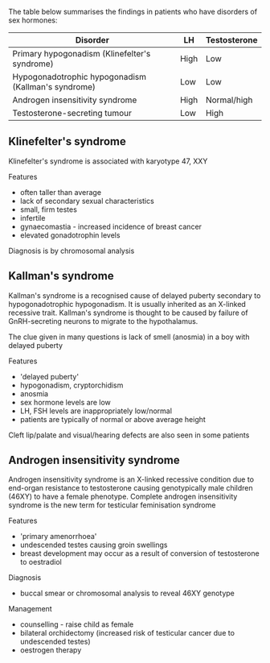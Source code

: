 The table below summarises the findings in patients who have disorders of sex hormones:  
  


| **Disorder** | **LH** | **Testosterone** |
| --- | --- | --- |
| Primary hypogonadism (Klinefelter's syndrome) | High | Low |
| Hypogonadotrophic hypogonadism (Kallman's syndrome) | Low | Low |
| Androgen insensitivity syndrome | High | Normal/high |
| Testosterone\-secreting tumour | Low | High |

  
Klinefelter's syndrome
----------------------

  
Klinefelter's syndrome is associated with karyotype 47, XXY  
  
Features  
* often taller than average
* lack of secondary sexual characteristics
* small, firm testes
* infertile
* gynaecomastia \- increased incidence of breast cancer
* elevated gonadotrophin levels

  
Diagnosis is by chromosomal analysis  
  
  
Kallman's syndrome
------------------

  
Kallman's syndrome is a recognised cause of delayed puberty secondary to hypogonadotrophic hypogonadism. It is usually inherited as an X\-linked recessive trait. Kallman's syndrome is thought to be caused by failure of GnRH\-secreting neurons to migrate to the hypothalamus.  
  
The clue given in many questions is lack of smell (anosmia) in a boy with delayed puberty  
  
Features  
* 'delayed puberty'
* hypogonadism, cryptorchidism
* anosmia
* sex hormone levels are low
* LH, FSH levels are inappropriately low/normal
* patients are typically of normal or above average height

  
Cleft lip/palate and visual/hearing defects are also seen in some patients  
  
  
Androgen insensitivity syndrome
-------------------------------

  
Androgen insensitivity syndrome is an X\-linked recessive condition due to end\-organ resistance to testosterone causing genotypically male children (46XY) to have a female phenotype. Complete androgen insensitivity syndrome is the new term for testicular feminisation syndrome  
  
Features  
* 'primary amenorrhoea'
* undescended testes causing groin swellings
* breast development may occur as a result of conversion of testosterone to oestradiol

  
Diagnosis  
* buccal smear or chromosomal analysis to reveal 46XY genotype

  
Management  
* counselling \- raise child as female
* bilateral orchidectomy (increased risk of testicular cancer due to undescended testes)
* oestrogen therapy

